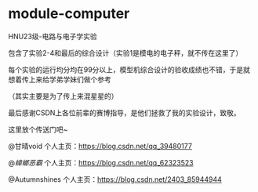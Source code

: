 # module-computer
HNU23级-电路与电子学实验

包含了实验2-4和最后的综合设计（实验1是模电的电子秤，就不传在这里了）

每个实验的运行均分均在99分以上，模型机综合设计的验收成绩也不错，于是就想着传上来给学弟学妹们做个参考

（其实主要是为了传上来混星星的）

最后感谢CSDN上各位前辈的赛博指导，是他们拯救了我的实验设计，致敬。

这里放个传送门吧~

@甘晴void       个人主页：https://blog.csdn.net/qq_39480177

@_蟑螂恶霸_     个人主页：https://blog.csdn.net/qq_62323523

@Autumnshines  个人主页：https://blog.csdn.net/2403_85944944
